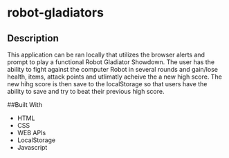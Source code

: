 # robot-gladiators

## Description 
This application can be ran locally that utilizes the browser alerts and prompt to play a functional Robot Gladiator Showdown. The user has the ability to fight against the computer Robot in several rounds and gain/lose health, items, attack points and utlimatly acheive the a new high score. The new hihg score is then save to the localStorage so that users have the ability to save and try to beat their previous high score.

##Built With 
* HTML
* CSS
* WEB APIs 
* LocalStorage
* Javascript 
